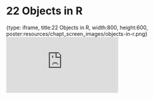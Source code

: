 # 22 Objects in R
 
{type: iframe, title:22 Objects in R, width:800, height:600, poster:resources/chapt_screen_images/objects-in-r.png}
![](https://datatrail-jhu.github.io/DataTrail_ReOrg/no_toc/objects-in-r.html)
 

 
